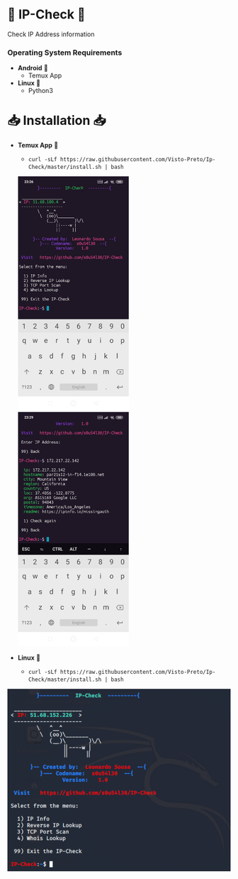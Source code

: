 # :large_blue_diamond: IP-Check :large_blue_diamond:

Check IP Address information

### Operating System Requirements

* **Android** :iphone:
	* Temux App
* **Linux**  :penguin:
  * Python3

# :inbox_tray:  Installation :inbox_tray:

* **Temux App** :iphone:
  * `curl -sLf https://raw.githubusercontent.com/Visto-Preto/Ip-Check/master/install.sh | bash`


  <img src="img/termux1.jpg" width="250" />   <img src="img/temux2.jpg" width="250" />

* **Linux** :penguin:
  * `curl -sLf https://raw.githubusercontent.com/Visto-Preto/Ip-Check/master/install.sh | bash`

<img src="img/linux.png" />
